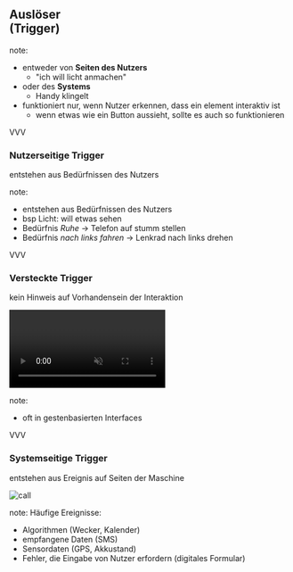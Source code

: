 <span class="slide-metadata" data-chapter="Auslöser"></span>

## Auslöser<br> (Trigger)

note:
- entweder von **Seiten des Nutzers**
  - "ich will licht anmachen"
- oder des **Systems**
  - Handy klingelt
- funktioniert nur, wenn Nutzer erkennen, dass ein element interaktiv ist
  - wenn etwas wie ein Button aussieht, sollte es auch so funktionieren

VVV

### Nutzerseitige Trigger

<p class="fragment">entstehen aus Bedürfnissen des Nutzers </p>

note:
- entstehen aus Bedürfnissen des Nutzers 
- bsp Licht: will etwas sehen
- Bedürfnis _Ruhe_ -> Telefon auf stumm stellen
- Bedürfnis _nach links fahren_ -> Lenkrad nach links drehen

VVV

### Versteckte Trigger

<p class="fragment"> kein Hinweis auf Vorhandensein der Interaktion </p> 

<video data-src="img/attributes-imply-03.mp4" data-autoplay style="height:10em;" loop controls muted></video>

note:
- oft in gestenbasierten Interfaces

VVV

### Systemseitige Trigger

<p class="fragment">entstehen aus Ereignis auf Seiten der Maschine</p>

![call](img/incoming-call.gif "w30")

note:
Häufige Ereignisse:
- Algorithmen (Wecker, Kalender)
- empfangene Daten (SMS)
- Sensordaten (GPS, Akkustand)
- Fehler, die Eingabe von Nutzer erfordern (digitales Formular)


